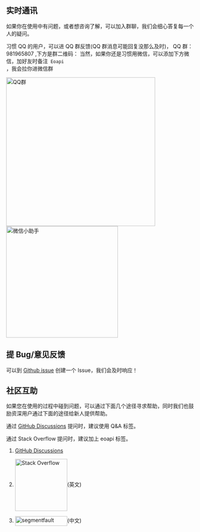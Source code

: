 ## 实时通讯

如果你在使用中有问题，或者想咨询了解，可以加入群聊，我们会细心答复每一个人的疑问。

习惯 QQ 的用户，可以进 QQ 群反馈(QQ 群消息可能回复没那么及时)， QQ 群：981965807 ,下方是群二维码：
当然，如果你还是习惯用微信，可以添加下方微信，加好友时备注<code> Eoapi </code> ，我会拉你进微信群

<img style="margin-right:30px"  src="https://data.eolinker.com/course/r2LGwiKebe1dab5526d2988db00998036417eb300f988f0" height="400" class="lg-show" alt="QQ群">
<img src="/assets/images/wechat-card.jpg" height="300" class="lg-show" alt="微信小助手">

## 提 Bug/意见反馈

可以到 [Github issue](https://github.com/eolinker/eoapi/issues) 创建一个 Issue，我们会及时响应！

## 社区互助

如果您在使用的过程中碰到问题，可以通过下面几个途径寻求帮助，同时我们也鼓励资深用户通过下面的途径给新人提供帮助。

通过 [GitHub Discussions](https://github.com/eolinker/eoapi/discussions) 提问时，建议使用 Q&A 标签。

通过 Stack Overflow 提问时，建议加上 eoapi 标签。

<!-- 或者 Segment Fault  -->

1. [GitHub Discussions](https://github.com/eolinker/eoapi/discussions)

2. <a href="http://stackoverflow.com/questions/tagged/eoapi"><img style="vertical-align: middle;" alt="Stack Overflow" src="/images/stackoverflow.svg" width="140"></a>(英文)

3. <a href="https://segmentfault.com/"><img style="vertical-align: middle;" src="/images/segmentfault.svg" width="140" height="26" class="lg-show" alt="segmentfault"></a>(中文)
